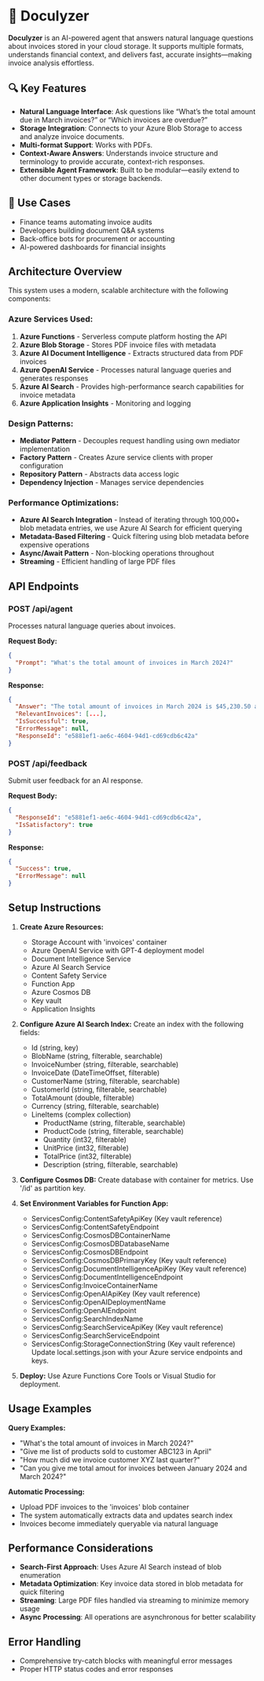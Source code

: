 # 📄 Doculyzer

**Doculyzer** is an AI-powered agent that answers natural language questions about invoices stored in your cloud storage. It supports multiple formats, understands financial context, and delivers fast, accurate insights—making invoice analysis effortless.

## 🔍 Key Features

- **Natural Language Interface**: Ask questions like “What’s the total amount due in March invoices?” or “Which invoices are overdue?”
- **Storage Integration**: Connects to your Azure Blob Storage to access and analyze invoice documents.
- **Multi-format Support**: Works with PDFs.
- **Context-Aware Answers**: Understands invoice structure and terminology to provide accurate, context-rich responses.
- **Extensible Agent Framework**: Built to be modular—easily extend to other document types or storage backends.

## 🧠 Use Cases

- Finance teams automating invoice audits
- Developers building document Q&A systems
- Back-office bots for procurement or accounting
- AI-powered dashboards for financial insights

## Architecture Overview

This system uses a modern, scalable architecture with the following components:

### Azure Services Used:
1. **Azure Functions** - Serverless compute platform hosting the API
2. **Azure Blob Storage** - Stores PDF invoice files with metadata
3. **Azure AI Document Intelligence** - Extracts structured data from PDF invoices
4. **Azure OpenAI Service** - Processes natural language queries and generates responses
5. **Azure AI Search** - Provides high-performance search capabilities for invoice metadata
6. **Azure Application Insights** - Monitoring and logging

### Design Patterns:
- **Mediator Pattern** - Decouples request handling using own mediator implementation
- **Factory Pattern** - Creates Azure service clients with proper configuration
- **Repository Pattern** - Abstracts data access logic
- **Dependency Injection** - Manages service dependencies

### Performance Optimizations:
- **Azure AI Search Integration** - Instead of iterating through 100,000+ blob metadata entries, we use Azure AI Search for efficient querying
- **Metadata-Based Filtering** - Quick filtering using blob metadata before expensive operations
- **Async/Await Pattern** - Non-blocking operations throughout
- **Streaming** - Efficient handling of large PDF files

## API Endpoints

### POST /api/agent
Processes natural language queries about invoices.

**Request Body:**
```json
{
  "Prompt": "What's the total amount of invoices in March 2024?"
}
```

**Response:**
```json
{
  "Answer": "The total amount of invoices in March 2024 is $45,230.50 across 23 invoices.",
  "RelevantInvoices": [...],
  "IsSuccessful": true,
  "ErrorMessage": null,
  "ResponseId": "e5881ef1-ae6c-4604-94d1-cd69cdb6c42a"
}
```

### POST /api/feedback
Submit user feedback for an AI response.

**Request Body:**
```json
{
  "ResponseId": "e5881ef1-ae6c-4604-94d1-cd69cdb6c42a",
  "IsSatisfactory": true
}
```

**Response:**
```json
{
  "Success": true,
  "ErrorMessage": null
}
```

## Setup Instructions

1. **Create Azure Resources:**
   - Storage Account with 'invoices' container
   - Azure OpenAI Service with GPT-4 deployment model
   - Document Intelligence Service
   - Azure AI Search Service
   - Content Safety Service
   - Function App
   - Azure Cosmos DB
   - Key vault
   - Application Insights

2. **Configure Azure AI Search Index:**
   Create an index with the following fields:
   - Id (string, key)
   - BlobName (string, filterable, searchable)
   - InvoiceNumber (string, filterable, searchable)
   - InvoiceDate (DateTimeOffset, filterable)
   - CustomerName (string, filterable, searchable)
   - CustomerId (string, filterable, searchable)
   - TotalAmount (double, filterable)
   - Currency (string, filterable, searchable)
   - LineItems (complex collection)
		- ProductName (string, filterable, searchable)
		- ProductCode (string, filterable, searchable)
		- Quantity (int32, filterable)
		- UnitPrice (int32, filterable)
		- TotalPrice (int32, filterable)
		- Description (string, filterable, searchable)

3. **Configure Cosmos DB:**
   Create database with container for metrics. Use '/id' as partition key.

4. **Set Environment Variables for Function App:**
   - ServicesConfig:ContentSafetyApiKey (Key vault reference)
   - ServicesConfig:ContentSafetyEndpoint
   - ServicesConfig:CosmosDBContainerName
   - ServicesConfig:CosmosDBDatabaseName
   - ServicesConfig:CosmosDBEndpoint
   - ServicesConfig:CosmosDBPrimaryKey (Key vault reference)
   - ServicesConfig:DocumentIntelligenceApiKey (Key vault reference)
   - ServicesConfig:DocumentIntelligenceEndpoint
   - ServicesConfig:InvoiceContainerName
   - ServicesConfig:OpenAIApiKey (Key vault reference)
   - ServicesConfig:OpenAIDeploymentName
   - ServicesConfig:OpenAIEndpoint
   - ServicesConfig:SearchIndexName
   - ServicesConfig:SearchServiceApiKey (Key vault reference)
   - ServicesConfig:SearchServiceEndpoint
   - ServicesConfig:StorageConnectionString (Key vault reference)
   Update local.settings.json with your Azure service endpoints and keys.

5. **Deploy:**
   Use Azure Functions Core Tools or Visual Studio for deployment.

## Usage Examples

**Query Examples:**
- "What's the total amount of invoices in March 2024?"
- "Give me list of products sold to customer ABC123 in April"
- "How much did we invoice customer XYZ last quarter?"
- "Can you give me total amout for invoices between January 2024 and March 2024?"

**Automatic Processing:**
- Upload PDF invoices to the 'invoices' blob container
- The system automatically extracts data and updates search index
- Invoices become immediately queryable via natural language

## Performance Considerations

- **Search-First Approach**: Uses Azure AI Search instead of blob enumeration
- **Metadata Optimization**: Key invoice data stored in blob metadata for quick filtering
- **Streaming**: Large PDF files handled via streaming to minimize memory usage
- **Async Processing**: All operations are asynchronous for better scalability

## Error Handling

- Comprehensive try-catch blocks with meaningful error messages
- Proper HTTP status codes and error responses